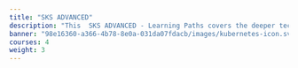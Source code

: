 ```yaml
---
title: "SKS ADVANCED"
description: "This  SKS ADVANCED - Learning Paths covers the deeper technical topics of (managed) Kubernetes for an expert audience and conveys the benefits of containers and container orchestration for modern IT scenarios. It will help you learn how to leverage this new technology, use the terminology associated, understand the components and functions, and why these new technologies are so important."
banner: "98e16360-a366-4b78-8e0a-031da07fdacb/images/kubernetes-icon.svg"
courses: 4
weight: 3
---
```

